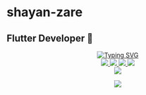 # shayan-zare
## Flutter Developer 🔮<br>
<p align="center">
<a href="https://github.com/shayanzare-dev">
    <img src="https://readme-typing-svg.demolab.com?font=Firacode&size=24&duration=3000&pause=500&color=AE87FF&multiline=true&center=true&vCenter=true&width=265&height=124&lines=Shayan+Zare;junior; Flutter Developer" alt="Typing SVG" />
</a>
<br/>

<a href="https://github.com/shayanzare-dev">
    <img src="https://img.shields.io/badge/shayan zare-red?style=flat-square">
</a> 
<a href="https://t.me/shayan_zare_dev">
    <img src="https://img.shields.io/badge/chat-blue?style=flat-square&logo=telegram">
</a> 
<a href="https://www.linkedin.com/in/shayan-zare">
    <img src="https://img.shields.io/badge/-Linkedin-blue?style=flat-square&logo=linkedin">
</a>
<a href="mailto:shayanzare2222@gmail.com">
    <img src="https://img.shields.io/badge/-Email-green?style=flat-square&logo=gmail&logoColor=white">
</a>
<br/> 

<a href="https://github.com/shayanzare-dev">
    <img src="https://github-stats-alpha.vercel.app/api?username=shayanzare-dev&cc=22272e&tc=37BCF6&ic=AE87FF&bc=AE87FF">
</a>
<br>
</p>

<a href="https://github.com/shayanzare-dev">
    <p align="center">
         <img src="https://skillicons.dev/icons?i=xd,dart,flutter,algoritm,ps,figma,github,vscode,linkedin,postman,git,&perline=8" />
    </p>
   
</a>
